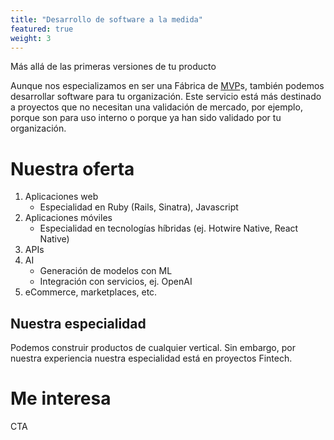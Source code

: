 ```yaml
---
title: "Desarrollo de software a la medida"
featured: true
weight: 3
---
```


Más allá de las primeras versiones de tu producto
<!--more-->

<!-- ![Desarrollo](https://images.unsplash.com/photo-1571171637578-41bc2dd41cd2?q=80&w=2070&auto=format&fit=crop&ixlib=rb-4.0.3&ixid=M3wxMjA3fDB8MHxwaG90by1wYWdlfHx8fGVufDB8fHx8fA%3D%3D) -->

Aunque nos especializamos en ser una Fábrica de [MVP](/services/mvp)s, también podemos desarrollar software para tu organización. Este servicio está más destinado a proyectos que no necesitan una validación de mercado, por ejemplo, porque son para uso interno o porque ya han sido validado por tu organización.

# Nuestra oferta

1. Aplicaciones web
   - Especialidad en Ruby (Rails, Sinatra), Javascript
1. Aplicaciones móviles
   - Especialidad en tecnologías híbridas (ej. Hotwire Native, React Native)
1. APIs
1. AI
   - Generación de modelos con ML
   - Integración con servicios, ej. OpenAI
1. eCommerce, marketplaces, etc.

## Nuestra especialidad

Podemos construir productos de cualquier vertical. Sin embargo, por nuestra experiencia nuestra especialidad está en proyectos Fintech.

# Me interesa

<!-- TODO -->
CTA
